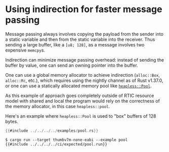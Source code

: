 # Using indirection for faster message passing

Message passing always involves copying the payload from the sender into a
static variable and then from the static variable into the receiver. Thus
sending a large buffer, like a `[u8; 128]`, as a message involves two expensive
`memcpy`s.

Indirection can minimize message passing overhead:
instead of sending the buffer by value, one can send an owning pointer into the
buffer.

One can use a global memory allocator to achieve indirection (`alloc::Box`,
`alloc::Rc`, etc.), which requires using the nightly channel as of Rust v1.37.0,
or one can use a statically allocated memory pool like [`heapless::Pool`].

[`heapless::Pool`]: https://docs.rs/heapless/0.5.0/heapless/pool/index.html

As this example of approach goes completely outside of RTIC resource
model with shared and local the program would rely on the correctness
of the memory allocator, in this case `heapless::pool`.

Here's an example where `heapless::Pool` is used to "box" buffers of 128 bytes.

``` rust
{{#include ../../../../examples/pool.rs}}
```

``` console
$ cargo run --target thumbv7m-none-eabi --example pool
{{#include ../../../../ci/expected/pool.run}}
```
